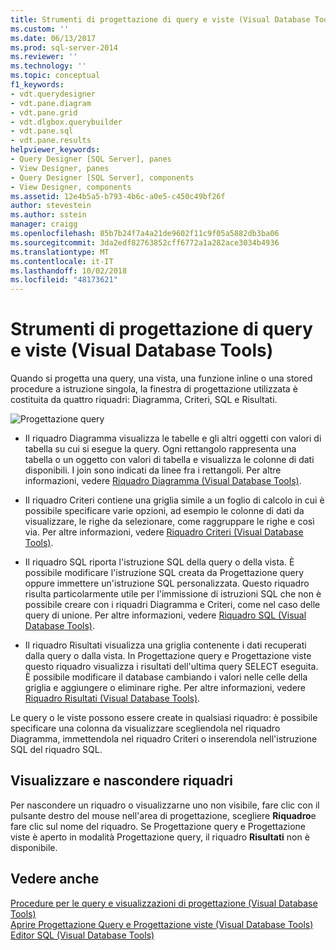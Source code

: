 ```yaml
---
title: Strumenti di progettazione di query e viste (Visual Database Tools) | Microsoft Docs
ms.custom: ''
ms.date: 06/13/2017
ms.prod: sql-server-2014
ms.reviewer: ''
ms.technology: ''
ms.topic: conceptual
f1_keywords:
- vdt.querydesigner
- vdt.pane.diagram
- vdt.pane.grid
- vdt.dlgbox.querybuilder
- vdt.pane.sql
- vdt.pane.results
helpviewer_keywords:
- Query Designer [SQL Server], panes
- View Designer, panes
- Query Designer [SQL Server], components
- View Designer, components
ms.assetid: 12e4b5a5-b793-4b6c-a0e5-c450c49bf26f
author: stevestein
ms.author: sstein
manager: craigg
ms.openlocfilehash: 85b7b24f7a4a21de9602f11c9f05a5882db3ba06
ms.sourcegitcommit: 3da2edf82763852cff6772a1a282ace3034b4936
ms.translationtype: MT
ms.contentlocale: it-IT
ms.lasthandoff: 10/02/2018
ms.locfileid: "48173621"
---
```

# <a name="query-and-view-designer-tools-visual-database-tools"></a>Strumenti di progettazione di query e viste (Visual Database Tools)
  Quando si progetta una query, una vista, una funzione inline o una stored procedure a istruzione singola, la finestra di progettazione utilizzata è costituita da quattro riquadri: Diagramma, Criteri, SQL e Risultati.  
  
 ![Progettazione query](../../database-engine/media//vs-queryviewdsgpanes.gif "Progettazione query")  
  
-   Il riquadro Diagramma visualizza le tabelle e gli altri oggetti con valori di tabella su cui si esegue la query. Ogni rettangolo rappresenta una tabella o un oggetto con valori di tabella e visualizza le colonne di dati disponibili. I join sono indicati da linee fra i rettangoli. Per altre informazioni, vedere [Riquadro Diagramma &#40;Visual Database Tools&#41;](visual-database-tools.md).  
  
-   Il riquadro Criteri contiene una griglia simile a un foglio di calcolo in cui è possibile specificare varie opzioni, ad esempio le colonne di dati da visualizzare, le righe da selezionare, come raggruppare le righe e così via. Per altre informazioni, vedere [Riquadro Criteri &#40;Visual Database Tools&#41;](criteria-pane-visual-database-tools.md).  
  
-   Il riquadro SQL riporta l'istruzione SQL della query o della vista. È possibile modificare l'istruzione SQL creata da Progettazione query oppure immettere un'istruzione SQL personalizzata. Questo riquadro risulta particolarmente utile per l'immissione di istruzioni SQL che non è possibile creare con i riquadri Diagramma e Criteri, come nel caso delle query di unione. Per altre informazioni, vedere [Riquadro SQL &#40;Visual Database Tools&#41;](sql-pane-visual-database-tools.md).  
  
-   Il riquadro Risultati visualizza una griglia contenente i dati recuperati dalla query o dalla vista. In Progettazione query e Progettazione viste questo riquadro visualizza i risultati dell'ultima query SELECT eseguita. È possibile modificare il database cambiando i valori nelle celle della griglia e aggiungere o eliminare righe. Per altre informazioni, vedere [Riquadro Risultati &#40;Visual Database Tools&#41;](results-pane-visual-database-tools.md).  
  
 Le query o le viste possono essere create in qualsiasi riquadro: è possibile specificare una colonna da visualizzare scegliendola nel riquadro Diagramma, immettendola nel riquadro Criteri o inserendola nell'istruzione SQL del riquadro SQL.  
  
## <a name="displaying-and-hiding-panes"></a>Visualizzare e nascondere riquadri  
 Per nascondere un riquadro o visualizzarne uno non visibile, fare clic con il pulsante destro del mouse nell'area di progettazione, scegliere **Riquadro**e fare clic sul nome del riquadro. Se Progettazione query e Progettazione viste è aperto in modalità Progettazione query, il riquadro **Risultati** non è disponibile.  
  
## <a name="see-also"></a>Vedere anche  
 [Procedure per le query e visualizzazioni di progettazione &#40;Visual Database Tools&#41;](design-queries-and-views-how-to-topics-visual-database-tools.md)   
 [Aprire Progettazione Query e Progettazione viste &#40;Visual Database Tools&#41;](open-the-query-and-view-designer-visual-database-tools.md)   
 [Editor SQL &#40;Visual Database Tools&#41;](sql-editor-visual-database-tools.md)  
  
  
